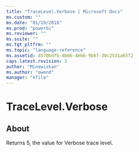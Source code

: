 ```yaml
---
title: "TraceLevel.Verbose | Microsoft Docs"
ms.custom: ""
ms.date: "01/19/2018"
ms.prod: "powerbi"
ms.reviewer: ""
ms.suite: ""
ms.tgt_pltfrm: ""
ms.topic: "language-reference"
ms.assetid: 4570bdfb-db66-4e66-9b67-30c2531a65f2
caps.latest.revision: 3
author: "Minewiskan"
ms.author: "owend"
manager: "kfile"
---
```

# TraceLevel.Verbose
## About  
Returns 5, the value for Verbose trace level.